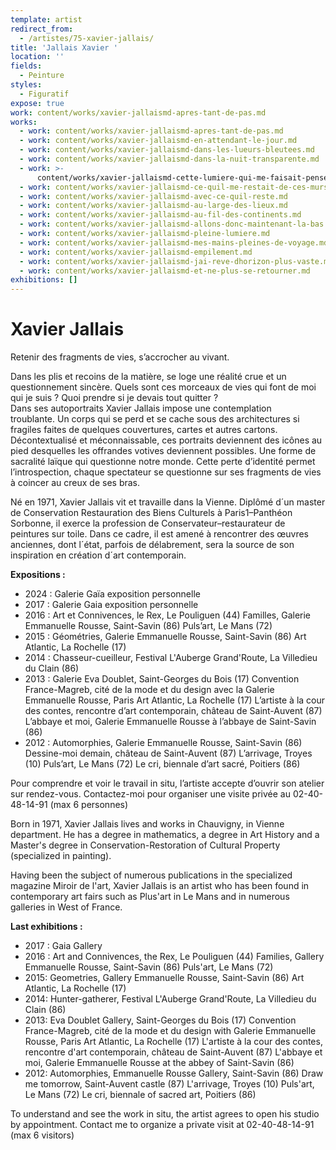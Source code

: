 ```yaml
---
template: artist
redirect_from:
  - /artistes/75-xavier-jallais/
title: 'Jallais Xavier '
location: ''
fields:
  - Peinture
styles:
  - Figuratif
expose: true
work: content/works/xavier-jallaismd-apres-tant-de-pas.md
works:
  - work: content/works/xavier-jallaismd-apres-tant-de-pas.md
  - work: content/works/xavier-jallaismd-en-attendant-le-jour.md
  - work: content/works/xavier-jallaismd-dans-les-lueurs-bleutees.md
  - work: content/works/xavier-jallaismd-dans-la-nuit-transparente.md
  - work: >-
      content/works/xavier-jallaismd-cette-lumiere-qui-me-faisait-penser-a-la-nuit.md
  - work: content/works/xavier-jallaismd-ce-quil-me-restait-de-ces-murs-fleuris.md
  - work: content/works/xavier-jallaismd-avec-ce-quil-reste.md
  - work: content/works/xavier-jallaismd-au-large-des-lieux.md
  - work: content/works/xavier-jallaismd-au-fil-des-continents.md
  - work: content/works/xavier-jallaismd-allons-donc-maintenant-la-bas.md
  - work: content/works/xavier-jallaismd-pleine-lumiere.md
  - work: content/works/xavier-jallaismd-mes-mains-pleines-de-voyage.md
  - work: content/works/xavier-jallaismd-empilement.md
  - work: content/works/xavier-jallaismd-jai-reve-dhorizon-plus-vaste.md
  - work: content/works/xavier-jallaismd-et-ne-plus-se-retourner.md
exhibitions: []
---
```


# Xavier Jallais

Retenir des fragments de vies, s’accrocher au vivant.

Dans les plis et recoins de la matière, se loge une réalité crue et un questionnement sincère. Quels sont ces morceaux de vies qui font de moi qui je suis ? Quoi prendre si je devais tout quitter ? \
Dans ses autoportraits Xavier Jallais impose une contemplation troublante. Un corps qui se perd et se cache sous des architectures si fragiles faites de quelques couvertures, cartes et autres cartons. Décontextualisé et méconnaissable, ces portraits deviennent des icônes au pied desquelles les offrandes votives deviennent
possibles. Une forme de sacralité laïque qui questionne notre monde. Cette perte d’identité permet l’introspection, chaque spectateur se questionne sur ses fragments de vies à coincer au creux de ses bras.

Né en 1971, Xavier Jallais vit et travaille dans la Vienne. Diplômé d´un master de Conservation Restauration des Biens Culturels à Paris1–Panthéon Sorbonne, il exerce la profession de Conservateur–restaurateur de peintures sur toile. Dans ce cadre, il est amené à rencontrer des œuvres anciennes, dont l´état, parfois de délabrement, sera la source de son inspiration en création d´art contemporain. 

**Expositions :**

* 2024 : Galerie Gaïa exposition personnelle
* 2017 : Galerie Gaia exposition personnelle
* 2016 : Art et Connivences, le Rex, Le Pouliguen (44) Familles, Galerie Emmanuelle Rousse, Saint-Savin (86) Puls’art, Le Mans (72)
* 2015 : Géométries, Galerie Emmanuelle Rousse, Saint-Savin (86) Art Atlantic, La Rochelle (17)
* 2014 : Chasseur-cueilleur, Festival L'Auberge Grand'Route, La Villedieu du Clain (86)
* 2013 : Galerie Eva Doublet, Saint-Georges du Bois (17) Convention France-Magreb, cité de la mode et du design avec la Galerie Emmanuelle Rousse, Paris Art Atlantic, La Rochelle (17) L’artiste à la cour des contes, rencontre d’art contemporain, château de Saint-Auvent (87) L’abbaye et moi, Galerie Emmanuelle Rousse à l’abbaye de Saint-Savin (86)
* 2012 : Automorphies, Galerie Emmanuelle Rousse, Saint-Savin (86) Dessine-moi demain, château de Saint-Auvent (87) L’arrivage, Troyes (10) Puls’art, Le Mans (72) Le cri, biennale d’art sacré, Poitiers (86)

Pour comprendre et voir le travail in situ, l’artiste accepte d’ouvrir son atelier sur rendez-vous. Contactez-moi pour organiser une visite privée au 02-40-48-14-91 (max 6 personnes)

Born in 1971, Xavier Jallais lives and works in Chauvigny, in Vienne department.  He has a degree in mathematics, a degree in Art History and a Master's degree in Conservation-Restoration of Cultural Property (specialized in painting).

Having been the subject of numerous publications in the specialized magazine Miroir de l'art, Xavier Jallais is an artist who has been found in contemporary art fairs such as Plus'art in Le Mans and in numerous galleries in West of France.

**Last exhibitions :**

* 2017 : Gaia Gallery
* 2016 : Art and Connivences, the Rex, Le Pouliguen (44) Families, Gallery Emmanuelle Rousse, Saint-Savin (86) Puls'art, Le Mans (72)
* 2015: Geometries, Gallery Emmanuelle Rousse, Saint-Savin (86) Art Atlantic, La Rochelle (17)
* 2014: Hunter-gatherer, Festival L'Auberge Grand'Route, La Villedieu du Clain (86)
* 2013: Eva Doublet Gallery, Saint-Georges du Bois (17) Convention France-Magreb, cité de la mode et du design with Galerie Emmanuelle Rousse, Paris Art Atlantic, La Rochelle (17) L'artiste à la cour des contes, rencontre d'art contemporain, château de Saint-Auvent (87) L'abbaye et moi, Galerie Emmanuelle Rousse at the abbey of Saint-Savin (86)
* 2012: Automorphies, Emmanuelle Rousse Gallery, Saint-Savin (86) Draw me tomorrow, Saint-Auvent castle (87) L'arrivage, Troyes (10) Puls'art, Le Mans (72) Le cri, biennale of sacred art, Poitiers (86)

To understand and see the work in situ, the artist agrees to open his studio by appointment. Contact me to organize a private visit at 02-40-48-14-91 (max 6 visitors)
